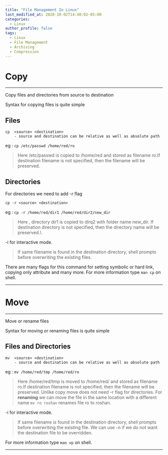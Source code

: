 ```yaml
---
title: "File Management In Linux"
last_modified_at: 2020-10-02T14:40:02-05:00
categories:
  - Linux
author_profile: false
tags:
  - Linux
  - File Management
  - Archiving
  - Compression
---
```



# Copy
---------------------------------------------
Copy files and directories from source to destination

Syntax for copying files is quite simple

## Files
```console
cp  <source> <destination>
    - source and destination can be relative as well as absolute path
```
eg : `cp /etc/passwd /home/red/ro`
>Here  /etc/passwd is copied to /home/red and stored as filename ro.If destination filename is not specified, then the filename will be preserved.

## Directories
For directories we need to add -r flag 
```console
cp -r <source> <destination>
```

eg : `cp -r /home/red/dir1 /home/red/dir2/new_dir`
>Here , directory dir1 is copied to dirq2 with folder name new_dir. If destination directory is not specified, then the directory name will be preserved.\

-i for interactive mode. 
>If same filename is found in the destination directory, shell prompts before overwriting the existing files.

There are many flags for this command for setting symbolic or hard link, copying only attribute and many more. 
For more information type `man cp` on shell.

---------------------------------------

# Move

---------------------------------------------
Move or rename files

Syntax for moving or renaming files is quite simple

## Files and Directories
```console
mv  <source> <destination>
    - source and destination can be relative as well as absolute path
```
eg : `mv /home/red/tmp /home/red/ro`
>Here  /home/red/tmp is moved to /home/red/ and stored as filename ro.If destination filename is not specified, then the filename will be preserved. Unlike copy move does not need -r flag for directories. For **renaming** we can move the file in the same location with a different name `mv ro roshan` renames file ro to roshan.

-i for interactive mode. 
>If same filename is found in the destination directory, shell prompts before overwriting the existing file. We can use -n if we do not want the destination file to be overridden.

For more information type `man vp` on shell.

-----------------------------------------------------